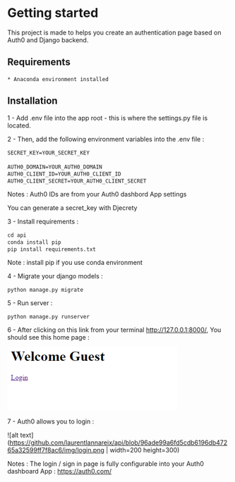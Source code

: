 # Getting started

This project is made to helps you create an authentication page based on Auth0 and Django backend.

## Requirements

    * Anaconda environment installed

## Installation

1 - Add .env file into the app root - this is where the settings.py file is located.

2 - Then, add the following environment variables into the .env file :


```
SECRET_KEY=YOUR_SECRET_KEY

AUTH0_DOMAIN=YOUR_AUTH0_DOMAIN
AUTH0_CLIENT_ID=YOUR_AUTH0_CLIENT_ID
AUTH0_CLIENT_SECRET=YOUR_AUTH0_CLIENT_SECRET
```

Notes :
Auth0 IDs are from your Auth0 dashbord App settings

You can generate a secret_key with Djecrety

3 - Install requirements :

```
cd api
conda install pip
pip install requirements.txt 
```

Note : install pip if you use conda environment

4 - Migrate your django models :
```
python manage.py migrate
```

5 - Run server :
```
python manage.py runserver
```

6 - After clicking on this link from your terminal http://127.0.0.1:8000/, You should see this home page : 

![alt text](https://github.com/laurentlannareix/api/blob/d8b3304df238ff981d63c9916c390c031f831306/img/home.png)

7 - Auth0 allows you to login : 

![alt text](https://github.com/laurentlannareix/api/blob/96ade99a6fd5cdb6196db47265a32599ff7f8ac6/img/login.png | width=200 height=300)

Notes : The login / sign in page is fully configurable into your Auth0 dashboard App :  https://auth0.com/